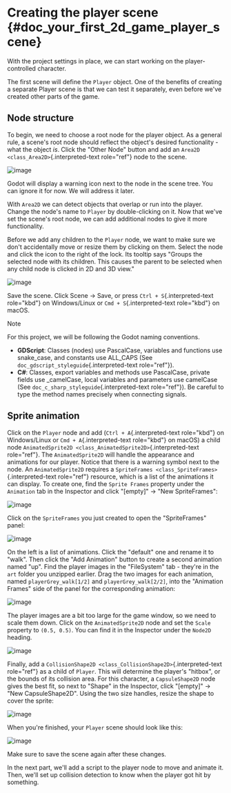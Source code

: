 # Creating the player scene {#doc_your_first_2d_game_player_scene}

With the project settings in place, we can start working on the
player-controlled character.

The first scene will define the `Player` object. One of the benefits of
creating a separate Player scene is that we can test it separately, even
before we\'ve created other parts of the game.

## Node structure

To begin, we need to choose a root node for the player object. As a
general rule, a scene\'s root node should reflect the object\'s desired
functionality -what the object *is*. Click the \"Other Node\" button and
add an `Area2D
<class_Area2D>`{.interpreted-text role="ref"} node to the scene.

![image](img/add_node.webp)

Godot will display a warning icon next to the node in the scene tree.
You can ignore it for now. We will address it later.

With `Area2D` we can detect objects that overlap or run into the player.
Change the node\'s name to `Player` by double-clicking on it. Now that
we\'ve set the scene\'s root node, we can add additional nodes to give
it more functionality.

Before we add any children to the `Player` node, we want to make sure we
don\'t accidentally move or resize them by clicking on them. Select the
node and click the icon to the right of the lock. Its tooltip says
\"Groups the selected node with its children. This causes the parent to
be selected when any child node is clicked in 2D and 3D view.\"

![image](img/lock_children.webp)

Save the scene. Click Scene -\> Save, or press
`Ctrl + S`{.interpreted-text role="kbd"} on Windows/Linux or
`Cmd + S`{.interpreted-text role="kbd"} on macOS.

> [!NOTE]
> For this project, we will be following the Godot naming conventions.
>
> - **GDScript**: Classes (nodes) use PascalCase, variables and
>   functions use snake_case, and constants use ALL_CAPS (See
>   `doc_gdscript_styleguide`{.interpreted-text role="ref"}).
> - **C#**: Classes, export variables and methods use PascalCase,
>   private fields use \_camelCase, local variables and parameters use
>   camelCase (See `doc_c_sharp_styleguide`{.interpreted-text
>   role="ref"}). Be careful to type the method names precisely when
>   connecting signals.

## Sprite animation

Click on the `Player` node and add (`Ctrl + A`{.interpreted-text
role="kbd"} on Windows/Linux or `Cmd + A`{.interpreted-text role="kbd"}
on macOS) a child node `AnimatedSprite2D
<class_AnimatedSprite2D>`{.interpreted-text role="ref"}. The
`AnimatedSprite2D` will handle the appearance and animations for our
player. Notice that there is a warning symbol next to the node. An
`AnimatedSprite2D` requires a `SpriteFrames
<class_SpriteFrames>`{.interpreted-text role="ref"} resource, which is a
list of the animations it can display. To create one, find the
`Sprite Frames` property under the `Animation` tab in the Inspector and
click \"\[empty\]\" -\> \"New SpriteFrames\":

![image](img/new_spriteframes.webp)

Click on the `SpriteFrames` you just created to open the
\"SpriteFrames\" panel:

![image](img/spriteframes_panel.webp)

On the left is a list of animations. Click the \"default\" one and
rename it to \"walk\". Then click the \"Add Animation\" button to create
a second animation named \"up\". Find the player images in the
\"FileSystem\" tab - they\'re in the `art` folder you unzipped earlier.
Drag the two images for each animation, named `playerGrey_walk[1/2]` and
`playerGrey_walk[2/2]`, into the \"Animation Frames\" side of the panel
for the corresponding animation:

![image](img/spriteframes_panel2.webp)

The player images are a bit too large for the game window, so we need to
scale them down. Click on the `AnimatedSprite2D` node and set the
`Scale` property to `(0.5, 0.5)`. You can find it in the Inspector under
the `Node2D` heading.

![image](img/player_scale.webp)

Finally, add a
`CollisionShape2D <class_CollisionShape2D>`{.interpreted-text
role="ref"} as a child of `Player`. This will determine the player\'s
\"hitbox\", or the bounds of its collision area. For this character, a
`CapsuleShape2D` node gives the best fit, so next to \"Shape\" in the
Inspector, click \"\[empty\]\" -\> \"New CapsuleShape2D\". Using the two
size handles, resize the shape to cover the sprite:

![image](img/player_coll_shape.webp)

When you\'re finished, your `Player` scene should look like this:

![image](img/player_scene_nodes.webp)

Make sure to save the scene again after these changes.

In the next part, we\'ll add a script to the player node to move and
animate it. Then, we\'ll set up collision detection to know when the
player got hit by something.

